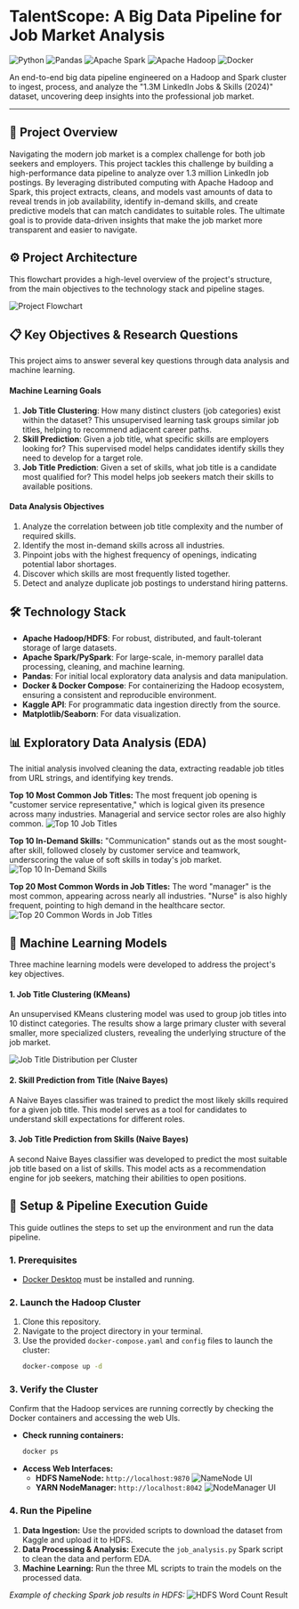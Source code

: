 # TalentScope: A Big Data Pipeline for Job Market Analysis

![Python](https://img.shields.io/badge/Python-3776AB?style=for-the-badge&logo=python&logoColor=white)
![Pandas](https://img.shields.io/badge/Pandas-2C2D72?style=for-the-badge&logo=pandas&logoColor=white)
![Apache Spark](https://img.shields.io/badge/Apache%20Spark-E25A1C?style=for-the-badge&logo=apache-spark&logoColor=white)
![Apache Hadoop](https://img.shields.io/badge/Apache%20Hadoop-66CCFF?style=for-the-badge&logo=apache-hadoop&logoColor=white)
![Docker](https://img.shields.io/badge/Docker-2496ED?style=for-the-badge&logo=docker&logoColor=white)

An end-to-end big data pipeline engineered on a Hadoop and Spark cluster to ingest, process, and analyze the "1.3M LinkedIn Jobs & Skills (2024)" dataset, uncovering deep insights into the professional job market.

---

## 🎯 Project Overview

Navigating the modern job market is a complex challenge for both job seekers and employers. This project tackles this challenge by building a high-performance data pipeline to analyze over 1.3 million LinkedIn job postings. By leveraging distributed computing with Apache Hadoop and Spark, this project extracts, cleans, and models vast amounts of data to reveal trends in job availability, identify in-demand skills, and create predictive models that can match candidates to suitable roles. The ultimate goal is to provide data-driven insights that make the job market more transparent and easier to navigate.

## ⚙️ Project Architecture

This flowchart provides a high-level overview of the project's structure, from the main objectives to the technology stack and pipeline stages.

![Project Flowchart](assets/pipeline-flowchart.png)

## 📋 Key Objectives & Research Questions

This project aims to answer several key questions through data analysis and machine learning.

#### Machine Learning Goals
1.  **Job Title Clustering**: How many distinct clusters (job categories) exist within the dataset? This unsupervised learning task groups similar job titles, helping to recommend adjacent career paths.
2.  **Skill Prediction**: Given a job title, what specific skills are employers looking for? This supervised model helps candidates identify skills they need to develop for a target role.
3.  **Job Title Prediction**: Given a set of skills, what job title is a candidate most qualified for? This model helps job seekers match their skills to available positions.

#### Data Analysis Objectives
1.  Analyze the correlation between job title complexity and the number of required skills.
2.  Identify the most in-demand skills across all industries.
3.  Pinpoint jobs with the highest frequency of openings, indicating potential labor shortages.
4.  Discover which skills are most frequently listed together.
5.  Detect and analyze duplicate job postings to understand hiring patterns.

## 🛠️ Technology Stack

* **Apache Hadoop/HDFS**: For robust, distributed, and fault-tolerant storage of large datasets.
* **Apache Spark/PySpark**: For large-scale, in-memory parallel data processing, cleaning, and machine learning.
* **Pandas**: For initial local exploratory data analysis and data manipulation.
* **Docker & Docker Compose**: For containerizing the Hadoop ecosystem, ensuring a consistent and reproducible environment.
* **Kaggle API**: For programmatic data ingestion directly from the source.
* **Matplotlib/Seaborn**: For data visualization.

## 📊 Exploratory Data Analysis (EDA)

The initial analysis involved cleaning the data, extracting readable job titles from URL strings, and identifying key trends.

**Top 10 Most Common Job Titles:**
The most frequent job opening is "customer service representative," which is logical given its presence across many industries. Managerial and service sector roles are also highly common.
![Top 10 Job Titles](assets/phase2fig2.png)

**Top 10 In-Demand Skills:**
"Communication" stands out as the most sought-after skill, followed closely by customer service and teamwork, underscoring the value of soft skills in today's job market.
![Top 10 In-Demand Skills](assets/phase2fig3.png)

**Top 20 Most Common Words in Job Titles:**
The word "manager" is the most common, appearing across nearly all industries. "Nurse" is also highly frequent, pointing to high demand in the healthcare sector.
![Top 20 Common Words in Job Titles](assets/fig1.png)

## 🤖 Machine Learning Models

Three machine learning models were developed to address the project's key objectives.

#### 1. Job Title Clustering (KMeans)
An unsupervised KMeans clustering model was used to group job titles into 10 distinct categories. The results show a large primary cluster with several smaller, more specialized clusters, revealing the underlying structure of the job market.

![Job Title Distribution per Cluster](assets/phase2fig4.png)

#### 2. Skill Prediction from Title (Naive Bayes)
A Naive Bayes classifier was trained to predict the most likely skills required for a given job title. This model serves as a tool for candidates to understand skill expectations for different roles.

#### 3. Job Title Prediction from Skills (Naive Bayes)
A second Naive Bayes classifier was developed to predict the most suitable job title based on a list of skills. This model acts as a recommendation engine for job seekers, matching their abilities to open positions.

## 🚀 Setup & Pipeline Execution Guide

This guide outlines the steps to set up the environment and run the data pipeline.

### 1. Prerequisites
* [Docker Desktop](https://www.docker.com/products/docker-desktop/) must be installed and running.

### 2. Launch the Hadoop Cluster
1.  Clone this repository.
2.  Navigate to the project directory in your terminal.
3.  Use the provided `docker-compose.yaml` and `config` files to launch the cluster:
    ```bash
    docker-compose up -d
    ```

### 3. Verify the Cluster
Confirm that the Hadoop services are running correctly by checking the Docker containers and accessing the web UIs.

* **Check running containers:**
    ```bash
    docker ps
    ```
* **Access Web Interfaces:**
    * **HDFS NameNode:** `http://localhost:9870`
        ![NameNode UI](assets/fig8.png)
    * **YARN NodeManager:** `http://localhost:8042`
        ![NodeManager UI](assets/fig7.png)

### 4. Run the Pipeline
1.  **Data Ingestion:** Use the provided scripts to download the dataset from Kaggle and upload it to HDFS.
2.  **Data Processing & Analysis:** Execute the `job_analysis.py` Spark script to clean the data and perform EDA.
3.  **Machine Learning:** Run the three ML scripts to train the models on the processed data.

*Example of checking Spark job results in HDFS:*
![HDFS Word Count Result](assets/fig5.png)
